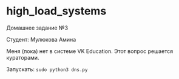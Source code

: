 # high_load_systems

Домашнее задание №3

Студент: Мулюкова Амина

Меня (пока) нет в системе VK Education. Этот вопрос решается кураторами.

Запускать: `sudo python3 dns.py`